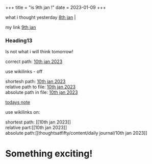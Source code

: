 +++
title = "is 9th jan !"
date = 2023-01-09
+++

what i thought yesterday [8th jan](@blog/first.md) | 

my link [9th jan](9th%20jan.md)


### Heading13
Is not what i will think tomorrow! 

correct path: [10th jan 2023](/daily%20journal/8th-january/)

use wikilinks - off

shortesh path: [10th jan 2023](10th%20jan%202023.md) <br>
relative path to file:  [10th jan 2023](10th%20jan%202023.md) <br>
absolute path in file: [10th jan 2023](thoughtsatfifty/content/daily%20journal/10th%20jan%202023.md)<br>

[todays note](thoughtsatfifty/content/daily%20journal/todays%20note.md)

use wikilinks on:

shortest path: [[10th jan 2023]] <br>
relative part:[[10th jan 2023]] <br>
absolute path:[[thoughtsatfifty/content/daily journal/10th jan 2023]] <br>


# Something exciting!